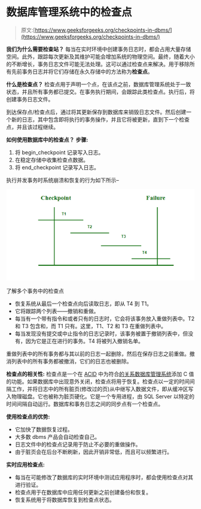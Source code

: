 # 数据库管理系统中的检查点

> 原文:[https://www.geeksforgeeks.org/checkpoints-in-dbms/](https://www.geeksforgeeks.org/checkpoints-in-dbms/)

**我们为什么需要检查站？**
每当在实时环境中创建事务日志时，都会占用大量存储空间。此外，跟踪每次更新及其维护可能会增加系统的物理空间。最终，随着大小的不断增长，事务日志文件可能无法处理。这可以通过检查点来解决。用于移除所有先前事务日志并将它们存储在永久存储中的方法称为**检查点**。

**什么是检查点？**
检查点用于声明一个点，在该点之前，数据库管理系统处于一致状态，并且所有事务都已提交。在事务执行期间，会跟踪此类检查点。执行后，将创建事务日志文件。

到达保存点/检查点后，通过将其更新保存到数据库来销毁日志文件。然后创建一个新的日志，其中包含即将执行的事务操作，并且它将被更新，直到下一个检查点，并且该过程继续。

**如何使用数据库中的检查点？**
**步骤:**

1.  将 begin_checkpoint 记录写入日志。
2.  在稳定存储中收集检查点数据。
3.  将 end_checkpoint 记录写入日志。

执行并发事务时系统崩溃和恢复的行为如下所示–

![](img/c1d79b3a4bc811665b0792c0f15832e2.png)

了解多个事务中的检查点

*   恢复系统从最后一个检查点向后读取日志，即从 T4 到 T1。
*   它将跟踪两个列表——撤销和重做。
*   每当有一个带有指令<tn start="">和<tn commit="">或者只有<tn commit="">的日志时，它会将该事务放入重做列表中。T2 和 T3 包含<tn start="">和<tn commit="">，而 T1 只有<tn commit="">。这里，T1、T2 和 T3 在重做列表中。</tn></tn></tn></tn></tn></tn>
*   每当发现没有提交或中止指令的日志记录时，该事务被置于撤销列表<here t4="" has="" start="">中，但没有<tn commit="">，因为它是正在进行的事务。T4 将被列入撤销名单。</tn></here>

重做列表中的所有事务都与其以前的日志一起删除，然后在保存日志之前重做。撤消列表中的所有事务都被撤消，它们的日志也被删除。

**检查点的相关性:**
检查点是一个在 [ACID](https://www.geeksforgeeks.org/acid-properties-in-dbms/) 中为符合[的关系数据库管理系统](https://www.geeksforgeeks.org/rdbms-architecture/)添加 C 值的功能。如果数据库中出现意外关闭，检查点将用于恢复。检查点以一定的时间间隔工作，并将日志中的所有脏页(修改过的页)从中继写入数据文件，即从缓冲区写入物理磁盘。它也被称为脏页硬化。它是一个专用进程，由 SQL Server 以特定的时间间隔自动运行。数据库和事务日志之间的同步点有一个检查点。

**使用检查点的优势:**

*   它加快了数据恢复过程。
*   大多数 dbms 产品会自动检查自己。
*   日志文件中的检查点记录用于防止不必要的重做操作。
*   由于脏页会在后台不断刷新，因此开销非常低，而且可以频繁进行。

**实时应用检查点:**

*   每当在可能修改了数据库的实时环境中测试应用程序时，都会使用检查点对其进行验证。
*   检查点用于在数据库中应用任何更新之前创建备份和恢复。
*   恢复系统用于将数据库恢复到检查点状态。